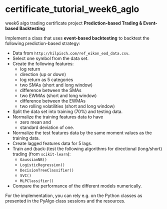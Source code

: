 # certificate_tutorial_week6_aglo
week6 algo trading certificate project
**Prediction-based Trading & Event-based Backtesting**

Implement a class that uses **event-based backtesting** to backtest the following prediction-based strategy:

* Data from `http://hilpisch.com/ref_eikon_eod_data.csv`.
* Select one symbol from the data set.
* Create the following features:
    * log return
    * direction (up or down)
    * log return as 5 categories
    * two SMAs (short and long window)
    * difference between the SMAs
    * two EWMAs (short and long window)
    * difference between the EWMAs
    * two rolling volatilities (short and long window)
* Split the data set into training (70%) and testing data.
* Normalize the training features data to have
    * zero mean and
    * standard deviation of one.
* Normalize the test features data by the same moment values as the training data.
* Create lagged features data for 5 lags.
* Train and (back-)test the following algorithms for directional (long/short) trading (from `scikit-learn`):
    * `GaussianNB()`
    * `LogisticRegression()`
    * `DecisionTreeClassifier()`
    * `SVC()`
    * `MLPClassifier()`
* Compare the performance of the different models numerically.

For the implementation, you can rely e.g. on the Python classes as presented in the PyAlgo class sessions and the resources.
